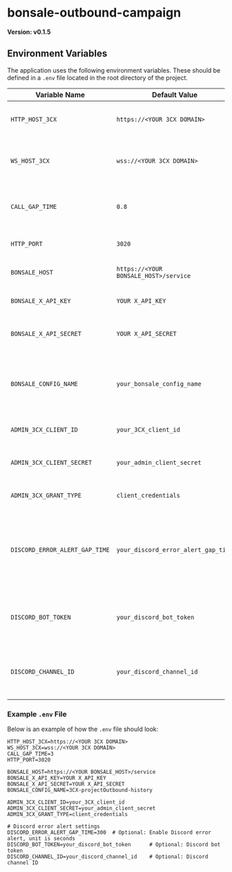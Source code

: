 # bonsale-outbound-campaign

**Version: v0.1.5**

## Environment Variables

The application uses the following environment variables. These should be defined in a `.env` file located in the root directory of the project.

| Variable Name             | Default Value                                 | Description                                  |
|---------------------------|-----------------------------------------------|----------------------------------------------|
| `HTTP_HOST_3CX`           | `https://<YOUR 3CX DOMAIN>`                   | The host URL for the 3CX HTTP API.           |
| `WS_HOST_3CX`             | `wss://<YOUR 3CX DOMAIN>`                     | The host URL for the 3CX WebSocket API.      |
| `CALL_GAP_TIME`           | `0.8`                                           | The time gap (in seconds) between calls.     |
| `HTTP_PORT`               | `3020`                                        | The port for the HTTP server.                |
| `BONSALE_HOST`            | `https://<YOUR BONSALE_HOST>/service`         | The host URL for the Bonsale API.            |
| `BONSALE_X_API_KEY`       | `YOUR X_API_KEY`                              | The API key for the Bonsale API.             |
| `BONSALE_X_API_SECRET`    | `YOUR X_API_SECRET`                           | The API secret for the Bonsale API.          |
| `BONSALE_CONFIG_NAME`     | `your_bonsale_config_name`                 | (Optional) The config name for Bonsale project outbound history. |
| `ADMIN_3CX_CLIENT_ID`     | `your_3CX_client_id`                                       | The client ID for 3CX admin API.             |
| `ADMIN_3CX_CLIENT_SECRET` | `your_admin_client_secret`                    | The client secret for 3CX admin API.         |
| `ADMIN_3CX_GRANT_TYPE`    | `client_credentials`                          | The grant type for 3CX admin API.            |
| `DISCORD_ERROR_ALERT_GAP_TIME` | `your_discord_error_alert_gap_time` | (Optional) The interval (in seconds) for monitoring errors and sending Discord alerts. |
| `DISCORD_BOT_TOKEN` | `your_discord_bot_token`| (Optional) Discord bot token for sending error notifications. |
| `DISCORD_CHANNEL_ID` | `your_discord_channel_id` | (Optional) Discord channel ID to receive error notifications. |

### Example `.env` File

Below is an example of how the `.env` file should look:

```
HTTP_HOST_3CX=https://<YOUR 3CX DOMAIN>
WS_HOST_3CX=wss://<YOUR 3CX DOMAIN>
CALL_GAP_TIME=3
HTTP_PORT=3020

BONSALE_HOST=https://<YOUR BONSALE_HOST>/service
BONSALE_X_API_KEY=YOUR X_API_KEY
BONSALE_X_API_SECRET=YOUR X_API_SECRET
BONSALE_CONFIG_NAME=3CX-projectOutbound-history

ADMIN_3CX_CLIENT_ID=your_3CX_client_id
ADMIN_3CX_CLIENT_SECRET=your_admin_client_secret
ADMIN_3CX_GRANT_TYPE=client_credentials

# Discord error alert settings
DISCORD_ERROR_ALERT_GAP_TIME=300  # Optional: Enable Discord error alert, unit is seconds
DISCORD_BOT_TOKEN=your_discord_bot_token      # Optional: Discord bot token
DISCORD_CHANNEL_ID=your_discord_channel_id    # Optional: Discord channel ID
```